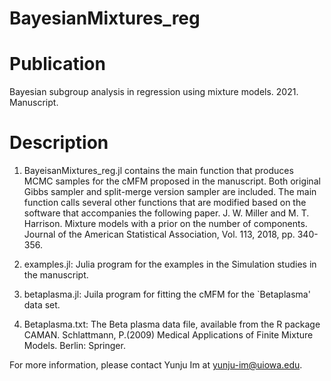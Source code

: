 # BayesianMixtures_reg

# Publication
Bayesian subgroup analysis in regression using mixture models. 2021. Manuscript.

# Description
1) BayeisanMixtures_reg.jl contains the main function that produces MCMC samples for the cMFM proposed in the manuscript. Both original Gibbs sampler and split-merge version sampler are included. The main function calls several other functions that are modified based on the software that accompanies the following paper. 
J. W. Miller and M. T. Harrison. Mixture models with a prior on the number of components. Journal of the American Statistical Association, Vol. 113, 2018, pp. 340-356. 

2) examples.jl: Julia program for the examples in the Simulation studies in the manuscript. 

3) betaplasma.jl: Juila program for fitting the cMFM for the `Betaplasma' data set. 

4) Betaplasma.txt: The Beta plasma data file, available from the R package CAMAN. 
Schlattmann, P.(2009) Medical Applications of Finite Mixture Models. Berlin: Springer.

For more information, please contact Yunju Im at yunju-im@uiowa.edu.
